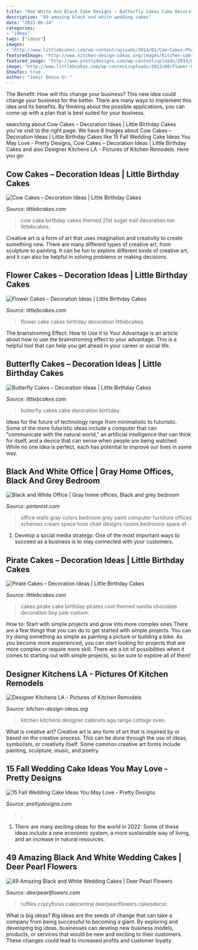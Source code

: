 ```yaml
---
title: "Red White And Black Cake Designs ~ Butterfly Cakes Cake Decoration Birthday"
description: "49 amazing black and white wedding cakes"
date: "2023-06-14"
categories:
- "ideas"
tags: ["ideas"]
images:
- "http://www.littlebcakes.com/wp-content/uploads/2014/01/Cow-Cakes-Photos.jpg"
featuredImage: "http://www.kitchen-design-ideas.org/images/kitchen-cabinets-traditional-two-tone-251c-dkl016-white-green-black-granite-red-aga-range.jpg"
featured_image: "http://www.prettydesigns.com/wp-content/uploads/2014/09/Floral-Wedding-Cake.jpg"
image: "http://www.littlebcakes.com/wp-content/uploads/2013/08/Flower-Cake-Ideas.jpg"
ShowToc: true
author: "Jamir Bosco Sr."
---
```



The Benefit: How will this change your business?
This new idea could change your business for the better. There are many ways to implement this idea and its benefits. By thinking about the possible applications, you can come up with a plan that is best suited for your business.

	

		
searching about Cow Cakes – Decoration Ideas | Little Birthday Cakes you've visit to the right page. We have 8 Images about Cow Cakes – Decoration Ideas | Little Birthday Cakes like 15 Fall Wedding Cake Ideas You May Love - Pretty Designs, Cow Cakes – Decoration Ideas | Little Birthday Cakes and also Designer Kitchens LA - Pictures of Kitchen Remodels. Here you go:
		
    
## Cow Cakes – Decoration Ideas | Little Birthday Cakes

<img loading=lazy src="http://www.littlebcakes.com/wp-content/uploads/2014/01/Cow-Cakes-Photos.jpg" onerror="this.onerror=null;this.src='https://tse4.mm.bing.net/th?id=OIP.XP3nejZ-5PEoSYK0Kmbs-gHaLI&amp;pid=15.1';" alt="Cow Cakes – Decoration Ideas | Little Birthday Cakes">

_Source: littlebcakes.com_

>cow cake birthday cakes themed 21st sugar trail decoration tier littlebcakes. 

	

Creative art is a form of art that uses imagination and creativity to create something new. There are many different types of creative art, from sculpture to painting. It can be fun to explore different kinds of creative art, and it can also be helpful in solving problems or making decisions.

    
## Flower Cakes – Decoration Ideas | Little Birthday Cakes

<img loading=lazy src="http://www.littlebcakes.com/wp-content/uploads/2013/08/Flower-Cake-Ideas.jpg" onerror="this.onerror=null;this.src='https://tse2.mm.bing.net/th?id=OIP.j1IrmQly9Zuyi_N8rpt4pAHaLG&amp;pid=15.1';" alt="Flower Cakes – Decoration Ideas | Little Birthday Cakes">

_Source: littlebcakes.com_

>flower cake cakes birthday decoration littlebcakes. 

	

The brainstroming Effect: How to Use it to Your Advantage is an article about how to use the brainstroming effect to your advantage. This is a helpful tool that can help you get ahead in your career or social life.

    
## Butterfly Cakes – Decoration Ideas | Little Birthday Cakes

<img loading=lazy src="https://www.littlebcakes.com/wp-content/uploads/2013/08/Butterfly-Wedding-Cake.jpg" onerror="this.onerror=null;this.src='https://tse4.mm.bing.net/th?id=OIP.lwZ0tIGx1xqzOBIFaXYYXAHaLH&amp;pid=15.1';" alt="Butterfly Cakes – Decoration Ideas | Little Birthday Cakes">

_Source: littlebcakes.com_

>butterfly cakes cake decoration birthday. 

	

Ideas for the future of technology range from minimalistic to futuristic. Some of the more futuristic ideas include a computer that can "communicate with the natural world," an artificial intelligence that can think for itself, and a device that can sense when people are being watched. While no one idea is perfect, each has potential to improve our lives in some way.

    
## Black And White Office | Gray Home Offices, Black And Grey Bedroom

<img loading=lazy src="https://i.pinimg.com/736x/23/ef/a1/23efa162a4a280d1cda34da56e34f4e7--office-wall-colors-office-walls.jpg" onerror="this.onerror=null;this.src='https://tse1.mm.bing.net/th?id=OIP.--3vVz83JEa-psvH2eTUpQHaJ4&amp;pid=15.1';" alt="Black and White Office | Gray home offices, Black and grey bedroom">

_Source: pinterest.com_

>office walls gray colors bedroom grey paint computer furniture offices schemes cream space tone chair designs rooms bedrooms spare ef. 

	

1. Develop a social media strategy: One of the most important ways to succeed as a business is to stay connected with your customers.

    
## Pirate Cakes – Decoration Ideas | Little Birthday Cakes

<img loading=lazy src="http://www.littlebcakes.com/wp-content/uploads/2013/08/Pirate-Cake.jpg" onerror="this.onerror=null;this.src='https://tse2.mm.bing.net/th?id=OIP.R3Y5PYGv4gTqSeNIEjy6xQHaKt&amp;pid=15.1';" alt="Pirate Cakes – Decoration Ideas | Little Birthday Cakes">

_Source: littlebcakes.com_

>cakes pirate cake birthday pirates cool themed vanilla chocolate decoration boy julie custom. 

	

How to: Start with simple projects and grow into more complex ones
There are a few things that you can do to get started with simple projects. You can try doing something as simple as painting a picture or building a bike. As you become more experienced, you can start looking for projects that are more complex or require more skill. There are a lot of possibilities when it comes to starting out with simple projects, so be sure to explore all of them!

    
## Designer Kitchens LA - Pictures Of Kitchen Remodels

<img loading=lazy src="http://www.kitchen-design-ideas.org/images/kitchen-cabinets-traditional-two-tone-251c-dkl016-white-green-black-granite-red-aga-range.jpg" onerror="this.onerror=null;this.src='https://tse1.mm.bing.net/th?id=OIP.XfrgucwqIvXXti74hIFK0AHaJ4&amp;pid=15.1';" alt="Designer Kitchens LA - Pictures of Kitchen Remodels">

_Source: kitchen-design-ideas.org_

>kitchen kitchens designer cabinets aga range cottage oven. 

	

What is creative art?
Creative art is any form of art that is inspired by or based on the creative process. This can be done through the use of ideas, symbolism, or creativity itself. Some common creative art forms include painting, sculpture, music, and poetry.

    
## 15 Fall Wedding Cake Ideas You May Love - Pretty Designs

<img loading=lazy src="http://www.prettydesigns.com/wp-content/uploads/2014/09/Floral-Wedding-Cake.jpg" onerror="this.onerror=null;this.src='https://tse1.mm.bing.net/th?id=OIP.8IqKyKAZfJluuyp3lxQ7xgHaLD&amp;pid=15.1';" alt="15 Fall Wedding Cake Ideas You May Love - Pretty Designs">

_Source: prettydesigns.com_

>. 

	

1. There are many exciting ideas for the world in 2022. Some of these ideas include a new economic system, a more sustainable way of living, and an increase in natural resources.

    
## 49 Amazing Black And White Wedding Cakes | Deer Pearl Flowers

<img loading=lazy src="https://www.deerpearlflowers.com/wp-content/uploads/2015/05/Rosette-ruffle-wedding-cake-with-gold-metallic-and-brooches.jpg" onerror="this.onerror=null;this.src='https://tse1.mm.bing.net/th?id=OIP.-WhkIjGP1oH5NC0X0ul2bgHaLL&amp;pid=15.1';" alt="49 Amazing Black and White Wedding Cakes | Deer Pearl Flowers">

_Source: deerpearlflowers.com_

>ruffles crazyforus cakecentral deerpearlflowers cakesdecor. 

	

What is big ideas?
Big ideas are the seeds of change that can take a company from being successful to becoming a giant. By exploring and developing big ideas, businesses can develop new business models, products, or services that would be new and exciting to their customers. These changes could lead to increased profits and customer loyalty.

